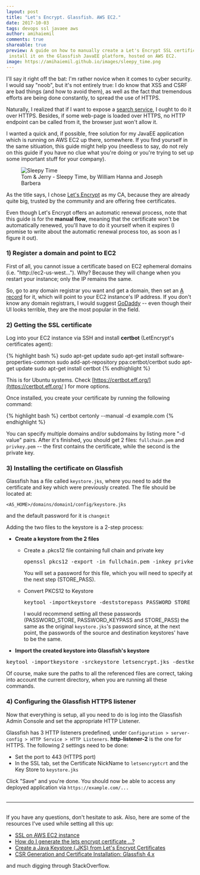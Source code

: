 ```yaml
---
layout: post
title: "Let's Encrypt. Glassfish. AWS EC2."
date: 2017-10-03
tags: devops ssl javaee aws
author: amihaiemil
comments: true
shareable: true
preview: A guide on how to manually create a Let's Encrypt SSL certificate and
 install it on the Glassfish JavaEE platform, hosted on AWS EC2.
image: https://amihaiemil.github.io/images/sleepy_time.png
---
```


I'll say it right off the bat: I'm rather novice when it comes to cyber security.
I would say "noob", but it's not entirely true: I do know that XSS
and CSRF are bad things (and how to avoid them), as well as the fact that tremendous efforts are being done constantly, to spread the use of HTTPS.

Naturally, I realized that if I want to expose a [search service](https://amihaiemil.github.io/2017/05/23/meet-charles-michael.html), I ought to do it
over HTTPS. Besides, if some web-page is loaded over HTTPS, no HTTP endpoint can be called
from it, the browser just won't allow it.

I wanted a quick and, if possible, free solution for my
JavaEE application which is running on AWS EC2 up there, somewhere. If you find yourself in the same sitiuation, this guide might help you (needless to say, do not rely on this guide if you have no clue what you're doing or you're trying to set up some important stuff for your company).

<figure class="articleimg">
 <img src="{{page.image}}" alt="Sleepy Time">
 <figcaption>
 Tom & Jerry - Sleepy Time, by  William Hanna and Joseph Barbera
 </figcaption>
</figure>

As the title says, I chose [Let's Encrypt](https://letsencrypt.org/) as my CA, because they are
already quite big, trusted by the community and are offering free certificates.

Even though Let's Encrypt offers an automatic renewal process, note that this guide is for the **manual flow**, meaning that the certificate won't be automatically renewed, you'll have to do it
yourself when it expires (I promise to write about the automatic renewal process too, as soon as I figure it out).

### 1) Register a domain and point to EC2

First of all, you cannot issue a certificate based on EC2 ephemeral domains (i.e. "http://ec2-us-west..."). Why? Because they will change when you restart your instance; only the IP remains the same.

So, go to any domain registrar you want and get a domain, then set an [A record](https://uk.godaddy.com/help/add-an-a-record-19238) for it, which will point to your EC2 instance's IP address. If you don't know any domain registrars, I would suggest [GoDaddy](https://uk.godaddy.com/) -- even though their UI looks terrible, they are the most popular in the field.

### 2) Getting the SSL certificate

Log into your EC2 instance via SSH and install **certbot** (LetEncrypt's certificates agent):

{% highlight bash %}
sudo apt-get update
sudo apt-get install software-properties-common
sudo add-apt-repository ppa:certbot/certbot
sudo apt-get update
sudo apt-get install certbot
{% endhighlight %}

This is for Ubuntu systems. Check [https://certbot.eff.org/](https://certbot.eff.org/ ) for more options.

Once installed, you create your certificate by running the following command:

{% highlight bash %}
certbot certonly --manual -d example.com
{% endhighlight %}

You can specify multiple domains and/or subdomains by listing more "-d value" pairs.
After it's finished, you should get 2 files: ``fullchain.pem`` and ``privkey.pem`` -- the first contains
the certificate, while the second is the private key.

### 3) Installing the certificate on Glassfish

Glassfish has a file called ``keystore.jks``, where you need to add the certificate and key which were previously created. The file should be located at:

``<AS_HOME>/domains/domain1/config/keystore.jks``

and the default password for it is ``changeit``

Adding the two files to the keystore is a 2-step process:

  * **Create a keystore from the 2 files**

    * Create a .pkcs12 file containing full chain and private key
      <pre>openssl pkcs12 -export -in fullchain.pem -inkey privkey.pem -out pkcs.p12 -name letsencryptcrt</pre>

      You will set a password for this file, which you will need to specify at the next step (STORE_PASS).

    * Convert PKCS12 to Keystore
      <pre>keytool -importkeystore -deststorepass PASSWORD_STORE -destkeypass PASSWORD_KEYPASS -destkeystore letsencrypt.jks -srckeystore pkcs.p12 -srcstoretype PKCS12 -srcstorepass STORE_PASS -alias letsencryptcrt</pre>

      I would recommend setting all these passwords (PASSWORD_STORE, PASSWORD_KEYPASS and STORE_PASS) the same as the original ``keystore.jks``'s password since, at the next point, the passwords of the source and destination keystores' have to be the same.

  * **Import the created keystore into Glassfish's keystore**
  <pre>keytool -importkeystore -srckeystore letsencrypt.jks -destkeystore keystore.jks</pre>

Of course, make sure the paths to all the referenced files are correct, taking into account the current directory, when you are running all these commands.

### 4) Configuring the Glassfish HTTPS listener

Now that everything is setup, all you need to do is log into the Glassfish Admin Console and set the
appropriate HTTP Listener.

Glassfish has 3 HTTP listeners predefined, under ``Configuration > server-config > HTTP Service > HTTP Listeners``. <b>http-listener-2</b> is the one for HTTPS. The following 2 settings need to be done:

  * Set the port to 443 (HTTPS port)
  * In the SSL tab, set the Certificate NickName to ``letsencryptcrt`` and the Key Store to ``keystore.jks``

Click "Save" and you're done. You should now be able to access any deployed application via ``https://example.com/...``
<br><br>

---

<br>
If you have any questions, don't hesitate to ask. Also, here are some of the resources I've
used while setting all this up:

 * [SSL on AWS EC2 instance](http://docs.aws.amazon.com/AWSEC2/latest/UserGuide/SSL-on-an-instance.html#ssl_certificate)
 * [How do I generate the lets encrypt certificate ...?](https://community.letsencrypt.org/t/how-do-i-generate-the-lets-encrypt-certificate-and-key-on-my-own-device-more-info-inside/27510)
 * [Create a Java Keystore (.JKS) from Let's Encrypt Certificates](https://maximilian-boehm.com/hp2121/Create-a-Java-Keystore-JKS-from-Let-s-Encrypt-Certificates.htm)
 * [CSR Generation and Certificate Installation: Glassfish 4.x
](https://support.comodo.com/index.php?/Knowledgebase/Article/View/1123/37/csr-generation-and-certificate-installation-glassfish-4x)

and much digging through StackOverflow.
